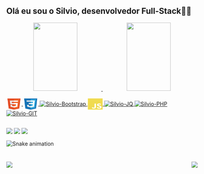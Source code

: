 ## Olá eu sou o Silvio, desenvolvedor Full-Stack👨‍💻
<div align="center">
  <a href="https://github.com/silvio173">
  <img width="48%" height="180em" src="https://github-readme-stats.vercel.app/api?username=silvio173&show_icons=true&theme=algolia&include_all_commits=true&count_private=true"/>
  <img width="48%" height="180em" src="https://github-readme-stats.vercel.app/api/top-langs/?username=silvio173&layout=compact&langs_count=7&theme=algolia"/>
</div>
<div style="display: inline_block"><br>
  <img align="center" alt="Silvio-HTML" height="30" width="40" src="https://raw.githubusercontent.com/devicons/devicon/master/icons/html5/html5-original.svg">
  <img align="center" alt="Silvio-CSS" height="30" width="40" src="https://raw.githubusercontent.com/devicons/devicon/master/icons/css3/css3-original.svg">
  <img align="center" alt="Silvio-Bootstrap" height="40" width="50" src="https://cdn.jsdelivr.net/gh/devicons/devicon/icons/bootstrap/bootstrap-original.svg" >
  <img align="center" alt="Silvio-Js" height="30" width="40" src="https://raw.githubusercontent.com/devicons/devicon/master/icons/javascript/javascript-plain.svg">
  <img align="center" alt="Silvio-JQ" height="30" width="40" src="https://cdn.jsdelivr.net/gh/devicons/devicon/icons/jquery/jquery-original.svg" >
  <img align="center" alt="Silvio-PHP" height="40" width="50" src="https://cdn.jsdelivr.net/gh/devicons/devicon/icons/php/php-original.svg">
  <img align="center" alt="Silvio-GIT" height="30" width="40" src="https://cdn.jsdelivr.net/gh/devicons/devicon/icons/git/git-original.svg">

  
</div>
  
  ##
 
<div> 
  <a href="https://instagram.com/silvio173" target="_blank"><img src="https://img.shields.io/badge/-Instagram-%23E4405F?style=for-the-badge&logo=instagram&logoColor=white" target="_blank"></a> 
  <a href = "mailto:silvio.sgmtec@gmail.com"><img src="https://img.shields.io/badge/-Gmail-%23333?style=for-the-badge&logo=gmail&logoColor=white" target="_blank"></a>
  <a href="https://www.linkedin.com/in//silvio-oliveira-da-silva-b8810692/" target="_blank"><img src="https://img.shields.io/badge/-LinkedIn-%230077B5?style=for-the-badge&logo=linkedin&logoColor=white" target="_blank"></a> 
 
  ![Snake animation](https://github.com/Silvio173/Silvio173/blob/output/github-contribution-grid-snake.svg)
 
</div>
<h1 align="center">
  <img align="left" src="https://visitor-badge.laobi.icu/badge?page_id=silvio173.silvio173" />
  <img align="right" src="https://img.shields.io/github/followers/silvio173?label=Follow&style=social" />
</h1
